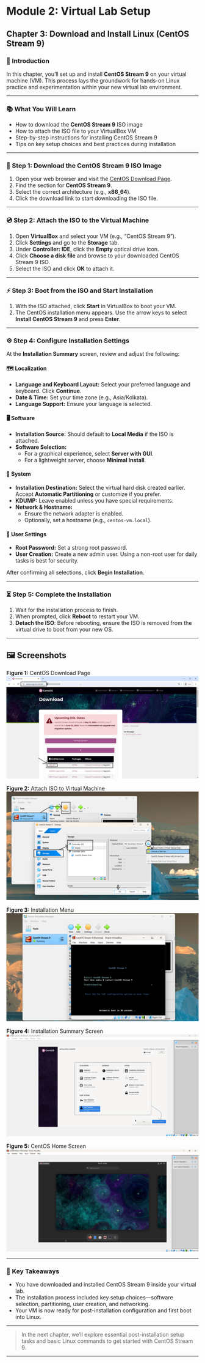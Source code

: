 # Module 2: Virtual Lab Setup

## Chapter 3: Download and Install Linux (CentOS Stream 9)

### 📝 Introduction

In this chapter, you’ll set up and install **CentOS Stream 9** on your virtual machine (VM). This process lays the groundwork for hands-on Linux practice and experimentation within your new virtual lab environment.

---

### 📚 What You Will Learn

- How to download the **CentOS Stream 9** ISO image  
- How to attach the ISO file to your VirtualBox VM  
- Step-by-step instructions for installing CentOS Stream 9  
- Tips on key setup choices and best practices during installation

---

### 🚀 Step 1: Download the CentOS Stream 9 ISO Image

1. Open your web browser and visit the [CentOS Download Page](https://www.centos.org/download/).
2. Find the section for **CentOS Stream 9**.
3. Select the correct architecture (e.g., **x86_64**).
4. Click the download link to start downloading the ISO file.

---

### 💿 Step 2: Attach the ISO to the Virtual Machine

1. Open **VirtualBox** and select your VM (e.g., “CentOS Stream 9”).
2. Click **Settings** and go to the **Storage** tab.
3. Under **Controller: IDE**, click the **Empty** optical drive icon.
4. Click **Choose a disk file** and browse to your downloaded CentOS Stream 9 ISO.
5. Select the ISO and click **OK** to attach it.

---

### ⚡ Step 3: Boot from the ISO and Start Installation

1. With the ISO attached, click **Start** in VirtualBox to boot your VM.
2. The CentOS installation menu appears. Use the arrow keys to select **Install CentOS Stream 9** and press **Enter**.

---

### ⚙️ Step 4: Configure Installation Settings

At the **Installation Summary** screen, review and adjust the following:

#### 🗺️ Localization
- **Language and Keyboard Layout:** Select your preferred language and keyboard. Click **Continue**.
- **Date & Time:** Set your time zone (e.g., Asia/Kolkata).
- **Language Support:** Ensure your language is selected.

#### 🖥️ Software
- **Installation Source:** Should default to **Local Media** if the ISO is attached.
- **Software Selection:**  
  - For a graphical experience, select **Server with GUI**.  
  - For a lightweight server, choose **Minimal Install**.

#### 💾 System
- **Installation Destination:** Select the virtual hard disk created earlier. Accept **Automatic Partitioning** or customize if you prefer.
- **KDUMP:** Leave enabled unless you have special requirements.
- **Network & Hostname:**  
  - Ensure the network adapter is enabled.  
  - Optionally, set a hostname (e.g., `centos-vm.local`).

#### 🔐 User Settings
- **Root Password:** Set a strong root password.
- **User Creation:** Create a new admin user. Using a non-root user for daily tasks is best for security.

After confirming all selections, click **Begin Installation**.

---

### ⏳ Step 5: Complete the Installation

1. Wait for the installation process to finish.
2. When prompted, click **Reboot** to restart your VM.
3. **Detach the ISO**: Before rebooting, ensure the ISO is removed from the virtual drive to boot from your new OS.

---

## 🖼️ Screenshots

**Figure 1:** CentOS Download Page  
![CentOS Download Page](screenshots/01-centos-download-page.png)

**Figure 2:** Attach ISO to Virtual Machine  
![Attach ISO](screenshots/02-attach-centos-iso-to-vm.png)

**Figure 3:** Installation Menu  
![Installation Menu](screenshots/03-centos-installation-menu.png)

**Figure 4:** Installation Summary Screen  
![Installation Summary](screenshots/04-centos-installation-summary.png)

**Figure 5:** CentOS Home Screen  
![CentOS Home Screen](screenshots/05-centos-home-screen.png)

---

### 🎯 Key Takeaways

- You have downloaded and installed CentOS Stream 9 inside your virtual lab.
- The installation process included key setup choices—software selection, partitioning, user creation, and networking.
- Your VM is now ready for post-installation configuration and first boot into Linux.

---

> In the next chapter, we’ll explore essential post-installation setup tasks and basic Linux commands to get started with CentOS Stream 9.

---
